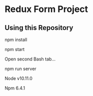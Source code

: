 # Redux Form Project

## Using this Repository

npm install

npm start

Open second Bash tab...

npm run server

Node v10.11.0

Npm 6.4.1
